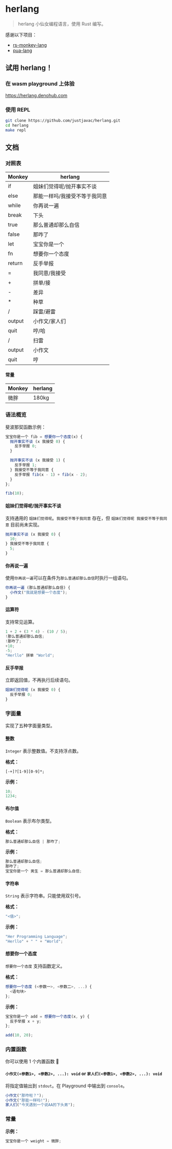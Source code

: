 # herlang

> herlang 小仙女编程语言，使用 Rust 编写。

感谢以下项目：

- [rs-monkey-lang](https://github.com/wadackel/rs-monkey-lang)
- [pua-lang](https://github.com/flaneur2020/pua-lang)

## 试用 herlang！

### 在 wasm playground 上体验

https://herlang.denohub.com

### 使用 REPL

```bash
git clone https://github.com/justjavac/herlang.git
cd herlang
make repl
```

## 文档

### 对照表

| Monkey | herlang                       |
| ------ | ----------------------------- |
| if     | 姐妹们觉得呢/抛开事实不谈                  |
| else   | 那能一样吗/我接受不等于我同意 |
| while  | 你再说一遍                    |
| break  | 下头                          |
| true   | 那么普通却那么自信            |
| false  | 那咋了                        |
| let    | 宝宝你是一个                  |
| fn     | 想要你一个态度                |
| return | 反手举报                      |
| =      | 我同意/我接受                 |
| +      | 拼单/接                       |
| -      | 差异                          |
| *      | 种草                          |
| /      | 踩雷/避雷                     |
| output | 小作文/家人们                 |
| quit   | 哼/哈                         |
| /      | 扫雷                          |
| output | 小作文                        |
| quit   | 哼                            |

#### 常量
| Monkey | herlang                       |
| ------ | ----------------------------- |
| 微胖   |  180kg                         |

### 语法概览

斐波那契函数示例：

```js
宝宝你是一个 fib = 想要你一个态度(x) {
  抛开事实不谈 (x 我接受 0) {
    反手举报 0;
  }

  抛开事实不谈 (x 我接受 1) {
    反手举报 1;
  } 我接受不等于我同意 {
    反手举报 fib(x - 1) + fib(x - 2);
  }
};

fib(10);
```

#### 姐妹们觉得呢/抛开事实不谈

支持通用的 `姐妹们觉得呢`。`我接受不等于我同意` 存在，但
`姐妹们觉得呢 我接受不等于我同意` 目前尚未实现。

```js
抛开事实不谈 (x 我接受 0) { 
  10; 
} 我接受不等于我同意 { 
  5; 
}
```

#### 你再说一遍

使用`你再说一遍`可以在条件为`那么普通却那么自信`时执行一组语句。

```js
你再说一遍 (那么普通却那么自信) { 
  小作文("我就是想要一个态度"); 
}
```
#### 运算符

支持常见运算。

```js
1 + 2 + (3 * 4) - (10 / 5);
!那么普通却那么自信;
!那咋了;
+10;
-5;
"Herllo" 拼单 "World";
```

#### 反手举报

立即返回值，不再执行后续语句。

```js
姐妹们觉得呢 (x 我接受 0) { 
  反手举报 0; 
}
```

### 字面量

实现了五种字面量类型。

#### 整数

`Integer` 表示整数值。不支持浮点数。

**格式：**

```
[-+]?[1-9][0-9]*;
```
**示例：**

```js
10;
1234;
```
#### 布尔值

`Boolean` 表示布尔类型。

**格式：**

```js
那么普通却那么自信 | 那咋了;
```
**示例：**

```js
那么普通却那么自信;
那咋了;
宝宝你是一个 男生 = 那么普通却那么自信;
```

#### 字符串

`String` 表示字符串。只能使用双引号。

**格式：**

```js
"<值>";
```

**示例：**

```js
"Her Programming Language";
"Herllo" + " " + "World";
```

#### 想要你一个态度

`想要你一个态度` 支持函数定义。

**格式：**

```js
想要你一个态度 (<参数一>, <参数二>, ...) { 
  <语句块>
};
```

**示例：**

```js
宝宝你是一个 add = 想要你一个态度(x, y) { 
  反手举报 x + y;
};

add(10, 20);
```

### 内置函数

你可以使用 1 个内置函数 :rocket:

#### `小作文(<参数1>, <参数2>, ...): void` or `家人们(<参数1>, <参数2>, ...): void`

将指定值输出到 `stdout`。在 Playground 中输出到 `console`。

```js
小作文("那咋啦？");
小作文("那能一样吗!");
家人们("今天遇到一个说AA的下头男");
```

### 常量

**示例：**

```js
宝宝你是一个 weight = 微胖;
```

